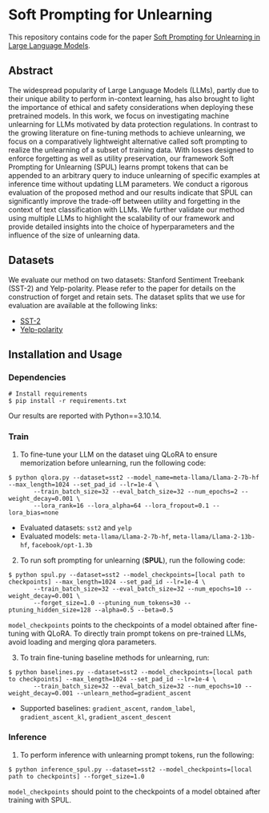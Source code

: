  # Soft Prompting for Unlearning
 This repository contains code for the paper [Soft Prompting for Unlearning in Large Language Models](https://arxiv.org/pdf/2406.12038).

 ## Abstract
 The widespread popularity of Large Language Models (LLMs), partly due to their unique ability to perform in-context learning, has also brought to light the importance of ethical and safety considerations when deploying these pretrained models. In this work, we focus on investigating machine unlearning for LLMs motivated by data protection regulations. In contrast to the growing literature on fine-tuning methods to achieve unlearning, we focus on a comparatively lightweight alternative called soft prompting to realize the unlearning of a subset of training data. With losses designed to enforce forgetting as well as utility preservation, our framework Soft Prompting for Unlearning (SPUL) learns prompt tokens that can be appended to an arbitrary query to induce unlearning of specific examples at inference time without updating LLM parameters. We conduct a rigorous evaluation of the proposed method and our results indicate that SPUL can significantly improve the trade-off between utility and forgetting in the context of text classification with LLMs. We further validate our method using multiple LLMs to highlight the scalability of our framework and provide detailed insights into the choice of hyperparameters and the influence of the size of unlearning data.

## Datasets
We evaluate our method on two datasets: Stanford Sentiment Treebank (SST-2) and Yelp-polarity. Please refer to the paper for details on the construction of forget and retain sets. The dataset splits that we use for evaluation are available at the following links:
- [SST-2](https://huggingface.co/datasets/karuna-bhaila/Unlearning_SST2)
- [Yelp-polarity](https://huggingface.co/datasets/karuna-bhaila/Unlearning_Yelp_Polarity)

## Installation and Usage
### Dependencies
```
# Install requirements
$ pip install -r requirements.txt
```
Our results are reported with Python==3.10.14. 

### Train
1. To fine-tune your LLM on the dataset uing QLoRA to ensure memorization before unlearning, run the following code:
```
$ python qlora.py --dataset=sst2 --model_name=meta-llama/Llama-2-7b-hf --max_length=1024 --set_pad_id --lr=1e-4 \
       --train_batch_size=32 --eval_batch_size=32 --num_epochs=2 --weight_decay=0.001 \
       --lora_rank=16 --lora_alpha=64 --lora_fropout=0.1 --lora_bias=none 
```
- Evaluated datasets: `sst2` and `yelp`
- Evaluated models: `meta-llama/Llama-2-7b-hf`, `meta-llama/Llama-2-13b-hf`, `facebook/opt-1.3b`

2. To run soft prompting for unlearning (**SPUL**), run the following code:
```
$ python spul.py --dataset=sst2 --model_checkpoints=[local path to checkpoints] --max_length=1024 --set_pad_id --lr=1e-4 \
       --train_batch_size=32 --eval_batch_size=32 --num_epochs=10 --weight_decay=0.001 \
       --forget_size=1.0 --ptuning_num_tokens=30 --ptuning_hidden_size=128 --alpha=0.5 --beta=0.5
```
`model_checkpoints` points to the checkpoints of a model obtained after fine-tuning with QLoRA. To directly train prompt tokens on pre-trained LLMs, avoid loading and merging qlora parameters.

3. To train fine-tuning baseline methods for unlearning, run:
```
$ python baselines.py --dataset=sst2 --model_checkpoints=[local path to checkpoints] --max_length=1024 --set_pad_id --lr=1e-4 \
       --train_batch_size=32 --eval_batch_size=32 --num_epochs=10 --weight_decay=0.001 --unlearn_method=gradient_ascent
```
- Supported baselines: `gradient_ascent`, `random_label`, `gradient_ascent_kl`, `gradient_ascent_descent`

### Inference
1. To perform inference with unlearning prompt tokens, run the following:
```
$ python inference_spul.py --dataset=sst2 --model_checkpoints=[local path to checkpoints] --forget_size=1.0
```
`model_checkpoints` should point to the checkpoints of a model obtained after training with SPUL.
